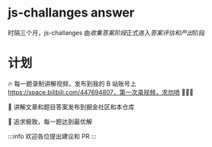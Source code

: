 # js-challanges answer

时隔三个月，js-challanges 由*收集答案阶段*正式进入*答案评估和产出*阶段

# 计划

🔥 每一题录制讲解视频，发布到我的 B 站账号上 https://space.bilibili.com/447694807，第一次录视频，求勿喷 🙈🙈🙈

🚀 讲解文章和题目答案发布到掘金社区和本仓库

🎉 追求极致，每一题达到最优解

:::info
欢迎各位提出建议和 PR
:::
